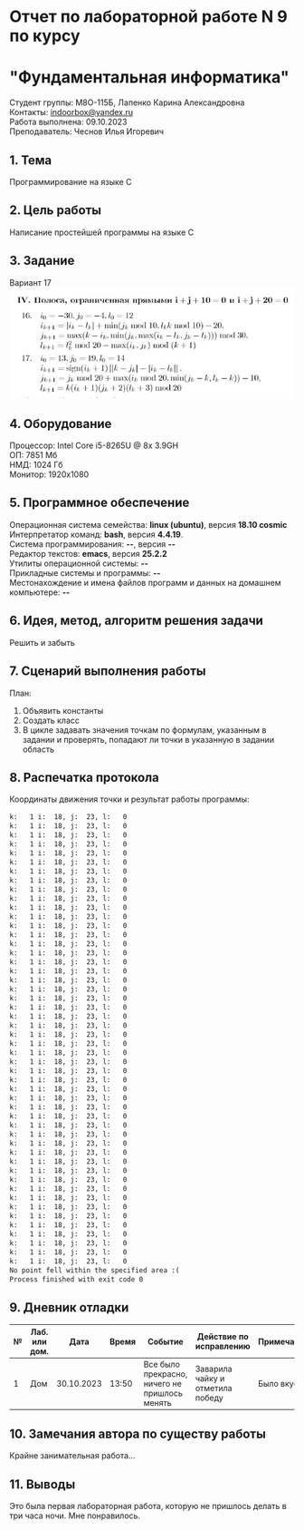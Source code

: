 # Отчет по лабораторной работе N 9 по курсу
# "Фундаментальная информатика"

Студент группы: M8О-115Б, Лапенко Карина Александровна\
Контакты: indoorbox@yandex.ru \
Работа выполнена: 09.10.2023\
Преподаватель: Чеснов Илья Игоревич

## 1. Тема

Программирование на языке C

## 2. Цель работы

Написание простейшей программы на языке C

## 3. Задание
Вариант 17
![Вариант 17](https://github.com/Dhelprat/labs/blob/master/5/task.jpg)

## 4. Оборудование

Процессор: Intel Core i5-8265U @ 8x 3.9GH\
ОП: 7851 Мб\
НМД: 1024 Гб\
Монитор: 1920x1080

## 5. Программное обеспечение

Операционная система семейства: **linux (ubuntu)**, версия **18.10 cosmic**\
Интерпретатор команд: **bash**, версия **4.4.19**.\
Система программирования: **--**, версия **--**\
Редактор текстов: **emacs**, версия **25.2.2**\
Утилиты операционной системы: **--**\
Прикладные системы и программы: **--**\
Местонахождение и имена файлов программ и данных на домашнем компьютере: **--**

## 6. Идея, метод, алгоритм решения задачи

Решить и забыть

## 7. Сценарий выполнения работы

План:
1. Объявить константы
2. Создать класс
3. В цикле задавать значения точкам по формулам, указанным в задании и проверять, попадают ли точки в указанную в задании область

## 8. Распечатка протокола

Координаты движения точки и результат работы программы:

```
k:   1 i:  18, j:  23, l:   0
k:   1 i:  18, j:  23, l:   0
k:   1 i:  18, j:  23, l:   0
k:   1 i:  18, j:  23, l:   0
k:   1 i:  18, j:  23, l:   0
k:   1 i:  18, j:  23, l:   0
k:   1 i:  18, j:  23, l:   0
k:   1 i:  18, j:  23, l:   0
k:   1 i:  18, j:  23, l:   0
k:   1 i:  18, j:  23, l:   0
k:   1 i:  18, j:  23, l:   0
k:   1 i:  18, j:  23, l:   0
k:   1 i:  18, j:  23, l:   0
k:   1 i:  18, j:  23, l:   0
k:   1 i:  18, j:  23, l:   0
k:   1 i:  18, j:  23, l:   0
k:   1 i:  18, j:  23, l:   0
k:   1 i:  18, j:  23, l:   0
k:   1 i:  18, j:  23, l:   0
k:   1 i:  18, j:  23, l:   0
k:   1 i:  18, j:  23, l:   0
k:   1 i:  18, j:  23, l:   0
k:   1 i:  18, j:  23, l:   0
k:   1 i:  18, j:  23, l:   0
k:   1 i:  18, j:  23, l:   0
k:   1 i:  18, j:  23, l:   0
k:   1 i:  18, j:  23, l:   0
k:   1 i:  18, j:  23, l:   0
k:   1 i:  18, j:  23, l:   0
k:   1 i:  18, j:  23, l:   0
k:   1 i:  18, j:  23, l:   0
k:   1 i:  18, j:  23, l:   0
k:   1 i:  18, j:  23, l:   0
k:   1 i:  18, j:  23, l:   0
k:   1 i:  18, j:  23, l:   0
k:   1 i:  18, j:  23, l:   0
k:   1 i:  18, j:  23, l:   0
k:   1 i:  18, j:  23, l:   0
k:   1 i:  18, j:  23, l:   0
k:   1 i:  18, j:  23, l:   0
k:   1 i:  18, j:  23, l:   0
k:   1 i:  18, j:  23, l:   0
k:   1 i:  18, j:  23, l:   0
k:   1 i:  18, j:  23, l:   0
k:   1 i:  18, j:  23, l:   0
k:   1 i:  18, j:  23, l:   0
k:   1 i:  18, j:  23, l:   0
k:   1 i:  18, j:  23, l:   0
k:   1 i:  18, j:  23, l:   0
k:   1 i:  18, j:  23, l:   0
No point fell within the specified area :(
Process finished with exit code 0
```

## 9. Дневник отладки

| № | Лаб. или дом. | Дата       | Время     | Событие                                       | Действие по исправлению   | Примечание  |
|---|---------------|------------|-----------|-----------------------------------------------|---------------------------|-------------|
|1  | Дом           | 30.10.2023 | 13:50     | Все было прекрасно, ничего не пришлось менять |Заварила чайку и отметила победу| Было вкусно |

## 10. Замечания автора по существу работы

Крайне занимательная работа...

## 11. Выводы

Это была первая лабораторная работа, которую не пришлось делать в три часа ночи. Мне понравилось.


